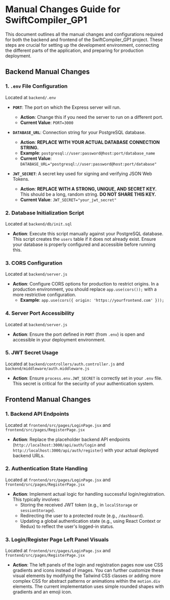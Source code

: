 # Manual Changes Guide for SwiftCompiler_GP1

This document outlines all the manual changes and configurations required for both the backend and frontend of the SwiftCompiler_GP1 project. These steps are crucial for setting up the development environment, connecting the different parts of the application, and preparing for production deployment.

## Backend Manual Changes

### 1. `.env` File Configuration

Located at `backend/.env`

*   **`PORT`**: The port on which the Express server will run.
    *   **Action**: Change this if you need the server to run on a different port.
    *   **Current Value**: `PORT=3000`

*   **`DATABASE_URL`**: Connection string for your PostgreSQL database.
    *   **Action**: **REPLACE WITH YOUR ACTUAL DATABASE CONNECTION STRING.**
    *   **Example**: `postgresql://user:password@host:port/database_name`
    *   **Current Value**: `DATABASE_URL="postgresql://user:password@host:port/database"`

*   **`JWT_SECRET`**: A secret key used for signing and verifying JSON Web Tokens.
    *   **Action**: **REPLACE WITH A STRONG, UNIQUE, AND SECRET KEY.** This should be a long, random string. **DO NOT SHARE THIS KEY.**
    *   **Current Value**: `JWT_SECRET="your_jwt_secret"`

### 2. Database Initialization Script

Located at `backend/db/init.sql`

*   **Action**: Execute this script manually against your PostgreSQL database. This script creates the `users` table if it does not already exist. Ensure your database is properly configured and accessible before running this.

### 3. CORS Configuration

Located at `backend/server.js`

*   **Action**: Configure CORS options for production to restrict origins. In a production environment, you should replace `app.use(cors());` with a more restrictive configuration.
    *   **Example**: `app.use(cors({ origin: 'https://yourfrontend.com' }));`

### 4. Server Port Accessibility

Located at `backend/server.js`

*   **Action**: Ensure the port defined in `PORT` (from `.env`) is open and accessible in your deployment environment.

### 5. JWT Secret Usage

Located at `backend/controllers/auth.controller.js` and `backend/middleware/auth.middleware.js`

*   **Action**: Ensure `process.env.JWT_SECRET` is correctly set in your `.env` file. This secret is critical for the security of your authentication system.

## Frontend Manual Changes

### 1. Backend API Endpoints

Located at `frontend/src/pages/LoginPage.jsx` and `frontend/src/pages/RegisterPage.jsx`

*   **Action**: Replace the placeholder backend API endpoints (`http://localhost:3000/api/auth/login` and `http://localhost:3000/api/auth/register`) with your actual deployed backend URLs.

### 2. Authentication State Handling

Located at `frontend/src/pages/LoginPage.jsx` and `frontend/src/pages/RegisterPage.jsx`

*   **Action**: Implement actual logic for handling successful login/registration. This typically involves:
    *   Storing the received JWT token (e.g., in `localStorage` or `sessionStorage`).
    *   Redirecting the user to a protected route (e.g., `/dashboard`).
    *   Updating a global authentication state (e.g., using React Context or Redux) to reflect the user's logged-in status.

### 3. Login/Register Page Left Panel Visuals

Located at `frontend/src/pages/LoginPage.jsx` and `frontend/src/pages/RegisterPage.jsx`

*   **Action**: The left panels of the login and registration pages now use CSS gradients and icons instead of images. You can further customize these visual elements by modifying the Tailwind CSS classes or adding more complex CSS for abstract patterns or animations within the `motion.div` elements. The current implementation uses simple rounded shapes with gradients and an emoji icon.



